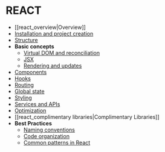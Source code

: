 # REACT
- [[react_overview|Overview]]
- [Installation and project creation](react_setup.md)
- [Structure](react_structure.md)
- **Basic concepts**
    - [Virtual DOM and reconciliation](reactvirtualdom.md)
    - [JSX](jsx.md)
    - [Rendering and updates](reactrenderingupdates.md)
- [Components](reactcomponents.md)
- [Hooks](reacthooks.md)
- [Routing](reactrouting.md)
- [Global state](reactglobalstate.md)
- [Styling](reactstyles.md)
- [Services and APIs](react_apis.md)
- [Optimization](react_optimization.md)
- [[react_complimentary libraries|Complimentary Libraries]]
- **Best Practices**
	- [Naming conventions](convenciones_nombres.md)
	- [Code organization](organizacion_codigo.md)
	- [Common patterns in React](patrones_comunes.md)